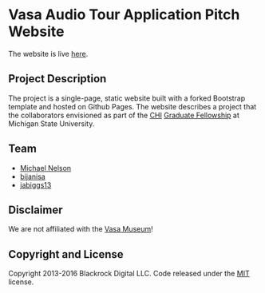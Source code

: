# Vasa Audio Tour Application Pitch Website
The website is live [here](https://bijanisa.github.io/vasa).

## Project Description
The project is a single-page, static website built with a forked Bootstrap template and hosted on Github Pages. The website describes a project that the collaborators envisioned as part of the [CHI](http://chi.anthropology.msu.edu) [Graduate Fellowship](http://chi.anthropology.msu.edu/fellowships/) at Michigan State University.

## Team
 * [Michael Nelson](https://github.com/michaelnetbiz)
 * [bijanisa](https://github.com/bijanisa)
 * [jabiggs13](https://github.com/jabiggs13)

## Disclaimer
We are not affiliated with the [Vasa Museum](https://www.vasamuseet.se/en)!

## Copyright and License
Copyright 2013-2016 Blackrock Digital LLC. Code released under the [MIT](https://github.com/BlackrockDigital/startbootstrap-agency/blob/gh-pages/LICENSE) license.
